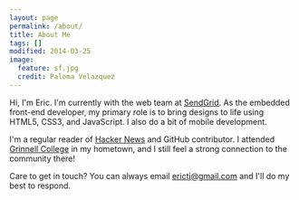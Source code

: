 ```yaml
---
layout: page
permalink: /about/
title: About Me
tags: []
modified: 2014-03-25
image:
  feature: sf.jpg
  credit: Paloma Velazquez
---
```


Hi, I'm Eric. I'm currently with the web team at [SendGrid](https://www.sendgrid.com/). As the embedded front-end developer, my primary role is to bring designs to life using HTML5, CSS3, and JavaScript. I also do a bit of mobile development.

I'm a regular reader of [Hacker News](https://news.ycombinator.com/) and GitHub contributor. I attended [Grinnell College](https://www.grinnell.edu) in my hometown, and I still feel a strong connection to the community there!

Care to get in touch? You can always email [erictj@gmail.com](mailto:erictj@gmail.com) and I'll do my best to respond.